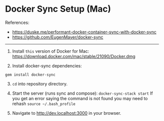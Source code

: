 # Docker Sync Setup (Mac)
References: 
- https://duske.me/performant-docker-container-sync-with-docker-sync
- https://github.com/EugenMayer/docker-sync

___

1) Install `this` version of Docker for Mac: https://download.docker.com/mac/stable/21090/Docker.dmg

2) Install docker-sync dependencies:
```
gem install docker-sync
```

3) ```cd``` into repository directory.

3) Start the server (runs sync and compose):
```docker-sync-stack start```
 If you get an error saying the command is not found you may need to rehash ```source ~/.bash_profile```

4) Navigate to http://dev.localhost:3000 in your browser.
